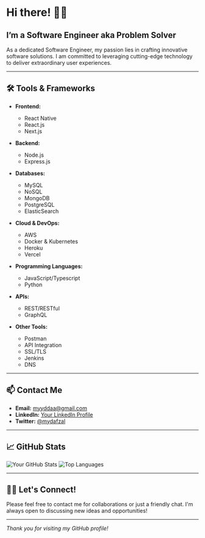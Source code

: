 # Hi there! 👋🏻

## I’m a Software Engineer aka Problem Solver

As a dedicated Software Engineer, my passion lies in crafting innovative software solutions. I am committed to leveraging cutting-edge technology to deliver extraordinary user experiences.

---

## 🛠 Tools & Frameworks

- **Frontend:**
  - React Native
  - React.js
  - Next.js

- **Backend:**
  - Node.js
  - Express.js

- **Databases:**
  - MySQL
  - NoSQL
  - MongoDB
  - PostgreSQL
  - ElasticSearch

- **Cloud & DevOps:**
  - AWS
  - Docker & Kubernetes
  - Heroku
  - Vercel

- **Programming Languages:**
  - JavaScript/Typescript
  - Python

- **APIs:**
  - REST/RESTful
  - GraphQL

- **Other Tools:**
  - Postman
  - API Integration
  - SSL/TLS
  - Jenkins
  - DNS

---

## 📫 Contact Me

- **Email:** [myyddaa@gmail.com](mailto:myyddaa@gmail.com)
- **LinkedIn:** [Your LinkedIn Profile](https://www.linkedin.com/in/mydafzal/)
- **Twitter:** [@mydafzal](https://twitter.com/mydafzal)

---

## 📈 GitHub Stats

![Your GitHub Stats](https://github-readme-stats.vercel.app/api?username=yourusername&show_icons=true&theme=radical)
![Top Languages](https://github-readme-stats.vercel.app/api/top-langs/?username=yourusername&layout=compact&theme=radical)

---

## 🤝🏻 Let's Connect!

Please feel free to contact me for collaborations or just a friendly chat. I'm always open to discussing new ideas and opportunities!

---

*Thank you for visiting my GitHub profile!*
